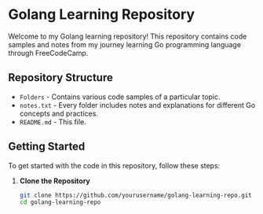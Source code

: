 # Golang Learning Repository

Welcome to my Golang learning repository! This repository contains code samples and notes from my journey learning Go programming language through FreeCodeCamp.

## Repository Structure

- `Folders` - Contains various code samples of a particular topic.
- `notes.txt` - Every folder includes notes and explanations for different Go concepts and practices.
- `README.md` - This file.

## Getting Started

To get started with the code in this repository, follow these steps:

1. **Clone the Repository**

   ```bash
   git clone https://github.com/yourusername/golang-learning-repo.git
   cd golang-learning-repo
